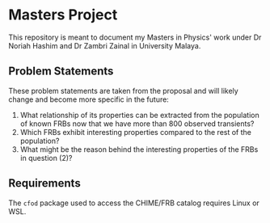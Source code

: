 # Masters Project
This repository is meant to document my Masters in Physics' work under Dr Noriah Hashim and Dr Zambri Zainal in University Malaya.

## Problem Statements

These problem statements are taken from the proposal and will likely change and become more specific in the future:

1.  What relationship of its properties can be extracted from the population of known FRBs now that we have more than 800 observed transients?
2.  Which FRBs exhibit interesting properties compared to the rest of the population?
3.  What might be the reason behind the interesting properties of the FRBs in question (2)?

## Requirements
The `cfod` package used to access the CHIME/FRB catalog requires Linux or WSL.